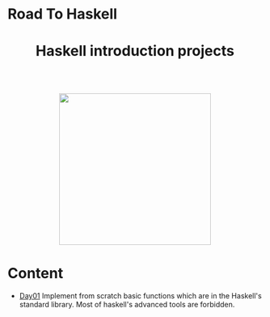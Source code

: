 # Road To Haskell
<h1 align="center">Haskell introduction projects</h1>
<br/><br/>
<p align="center">
<img src="http://cdn.usefulstuff.io/2016/03/haskell-logo.jpg" width="300">
</p>

# Content
- [Day01](./01-day1)
Implement from scratch basic functions which are in the Haskell's standard library.
Most of haskell's advanced tools are forbidden.